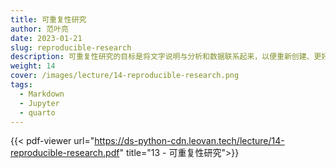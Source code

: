 ```yaml
---
title: 可重复性研究
author: 范叶亮
date: 2023-01-21
slug: reproducible-research
description: 可重复性研究的目标是将文字说明与分析和数据联系起来，以便重新创建、更好地理解和验证逻辑。
weight: 14
cover: /images/lecture/14-reproducible-research.png
tags:
  - Markdown
  - Jupyter
  - quarto
---
```


{{< pdf-viewer url="https://ds-python-cdn.leovan.tech/lecture/14-reproducible-research.pdf" title="13 - 可重复性研究">}}
